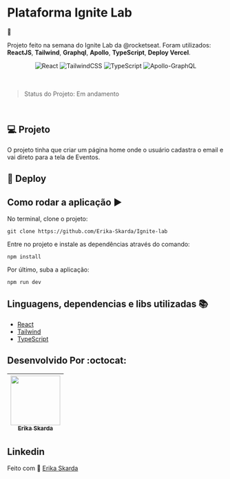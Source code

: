 # Plataforma Ignite Lab
 :rocket:

Projeto feito na semana do Ignite Lab da @rocketseat.
 Foram utilizados:  **ReactJS**,  **Tailwind**,  **Graphql**,  **Apollo**,  **TypeScript**,  **Deploy Vercel**.

<div align="center">
 <img alt="React" src="https://img.shields.io/badge/react-%2320232a.svg?style=for-the-badge&logo=react&logoColor=%2361DAFB"/>
 <img alt="TailwindCSS" src="https://img.shields.io/badge/tailwindcss-%2338B2AC.svg?style=for-the-badge&logo=tailwind-css&logoColor=white"/>
 <img alt="TypeScript" src="https://img.shields.io/badge/typescript-%23007ACC.svg?style=for-the-badge&logo=typescript&logoColor=white"/>
  <img alt="Apollo-GraphQL" src="https://img.shields.io/badge/-ApolloGraphQL-311C87?style=for-the-badge&logo=apollo-graphql"/>
</div>
</br>
<!-- <div align="center">
    <img alt="move.it" title="move.it" src="https://repository-images.githubusercontent.com/359263816/763c0a80-a07b-11eb-8c1e-753efb2f253a" />
</div> -->
</br>   

> Status do Projeto: Em andamento
 
</br>   


## 💻 Projeto

 O projeto tinha que criar um página home onde o usuário cadastra o email e vai direto para a tela de Eventos.

## 🎊 Deploy

<!-- <p align="justify">
  O deploy do projeto foi realizado no vercel e encontra-se disponível em: (https://nlw-4-react-pink.vercel.app/)
</p> -->

## Como rodar a aplicação :arrow_forward:

No terminal, clone o projeto: 

```
git clone https://github.com/Erika-Skarda/Ignite-lab
```
Entre no projeto e instale as dependências através do comando:
```
npm install
```
Por último, suba a aplicação: 
```
npm run dev
```


## Linguagens, dependencias e libs utilizadas :books:

- [React](https://reactjs.org)
- [Tailwind](https://tailwindcss.com/)
- [TypeScript](https://www.typescriptlang.org/)

## Desenvolvido Por :octocat:

| [<img src="https://avatars1.githubusercontent.com/u/60902843?s=400&u=fca9219fa3416ab4b849077b9248f71d44133283&v=4" width=115><br><sub>Erika Skarda</sub>](https://www.linkedin.com/in/erika-skarda/) | 
| :---: |


## Linkedin
  <p>    
    Feito com 💜 <a href="https://www.linkedin.com/in/erika-skarda/" target="_blank">Erika Skarda</a>
  </p>
